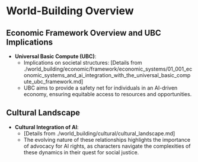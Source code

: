 # World-Building Overview

## Economic Framework Overview and UBC Implications
- **Universal Basic Compute (UBC)**: 
  - Implications on societal structures: [Details from ./world_building/economic/framework/economic_systems/01_001_economic_systems_and_ai_integration_with_the_universal_basic_compute_ubc_framework.md]
  - UBC aims to provide a safety net for individuals in an AI-driven economy, ensuring equitable access to resources and opportunities.

## Cultural Landscape
- **Cultural Integration of AI**: 
  - [Details from ./world_building/cultural/cultural_landscape.md]
  - The evolving nature of these relationships highlights the importance of advocacy for AI rights, as characters navigate the complexities of these dynamics in their quest for social justice.

